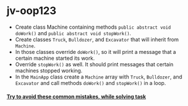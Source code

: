 # jv-oop123

- Create class Machine containing methods `public abstract void doWork()` and `public abstract void stopWork()`.  
- Create classes `Truck`, `Bulldozer`, and `Excavator` that will inherit from `Machine`.
- In those classes override `doWork()`, so it will print a message that a certain machine started its work.
- Override `stopWork()` as well. It should print messages that certain machines stopped working.
- In the `MainApp` class create a `Machine` array with `Truck`, `Bulldozer`, and `Excavator` and call methods `doWork()` and `stopWork()` in a loop.

#### [Try to avoid these common mistakes, while solving task](./checklist.md)
